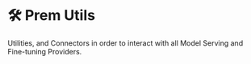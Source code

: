 # 🛠️ Prem Utils

Utilities, and Connectors in order to interact with all Model Serving and Fine-tuning Providers.
